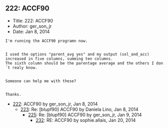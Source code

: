 ## 222: ACCF90

- Title: 222: ACCF90
- Author: ger_son_jr
- Date: Jan 8, 2014

```
I'm running the ACCF90 programn now.


I used the options "parent_avg yes" and my output (sol_and_acc) increased in five columns, summing ten columns.
The sixth column should be the parentage average and the others I don´t realy know.


Someone can help me with these?


Thanks.
```

- [222](0222.md): ACCF90 by ger_son_jr, Jan 8, 2014
    - [223](0223.md): Re: [blupf90] ACCF90 by Daniela Lino, Jan 8, 2014
        - [225](0225.md): Re: [blupf90] ACCF90 by ger_son_jr, Jan 9, 2014
            - [232](0232.md): RE: ACCF90 by sophie.allais, Jan 20, 2014

